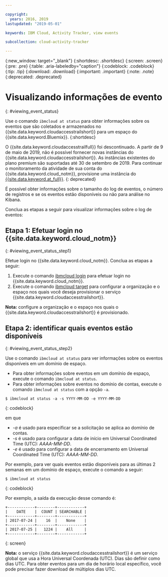 ```yaml
---

copyright:
  years: 2016, 2019
lastupdated: "2019-05-01"

keywords: IBM Cloud, Activity Tracker, view events

subcollection: cloud-activity-tracker

---
```


{:new_window: target="_blank"}
{:shortdesc: .shortdesc}
{:screen: .screen}
{:pre: .pre}
{:table: .aria-labeledby="caption"}
{:codeblock: .codeblock}
{:tip: .tip}
{:download: .download}
{:important: .important}
{:note: .note}
{:deprecated: .deprecated}

# Visualizando informações de evento
{: #viewing_event_status}

Use o comando `ibmcloud at status` para obter informações sobre os eventos que são coletados e armazenados no {{site.data.keyword.cloudaccesstrailshort}} para um espaço do {{site.data.keyword.Bluemix}}.
{:shortdesc}

O {{site.data.keyword.cloudaccesstrailfull}} foi descontinuado. A partir de 9 de maio de 2019, não é possível fornecer novas instâncias do {{site.data.keyword.cloudaccesstrailshort}}. As instâncias existentes do plano premium são suportadas até 30 de setembro de 2019. Para continuar o monitoramento da atividade de sua conta do {{site.data.keyword.cloud_notm}}, provisione uma instância do [{{site.data.keyword.at_full}}](/docs/services/Activity-Tracker-with-LogDNA?topic=logdnaat-getting-started#getting-started).
{: deprecated}


É possível obter informações sobre o tamanho do log de eventos, o número de registros e se os eventos estão disponíveis ou não para análise no Kibana. 

Conclua as etapas a seguir para visualizar informações sobre o log de eventos:

## Etapa 1: Efetuar login no {{site.data.keyword.cloud_notm}}
{: #viewing_event_status_step1}

Efetue login no {{site.data.keyword.cloud_notm}}. Conclua
as etapas a seguir:

1. Execute o comando [ibmcloud login](/docs/cli/reference/ibmcloud?topic=cloud-cli-ibmcloud_cli#ibmcloud_login) para efetuar login no {{site.data.keyword.cloud_notm}}.
2. Execute o comando [ibmcloud target](/docs/cli/reference/ibmcloud?topic=cloud-cli-ibmcloud_cli#ibmcloud_target) para configurar a organização e o espaço nos quais você deseja provisionar o serviço {{site.data.keyword.cloudaccesstrailshort}}.

**Nota:** configure a organização e o espaço nos quais o {{site.data.keyword.cloudaccesstrailshort}} é provisionado.

## Etapa 2: identificar quais eventos estão disponíveis
{: #viewing_event_status_step2}

Use o comando `ibmcloud at status` para ver informações sobre os eventos disponíveis em um domínio de espaço.

* Para obter informações sobre eventos em um domínio de espaço, execute o comando `ibmcloud at status`.
* Para obter informações sobre eventos no domínio de contas, execute o comando `ibmcloud at status` com a opção `-a`.

```
$ ibmcloud at status -a -s YYYY-MM-DD -e YYYY-MM-DD 
```
{: codeblock}
    
em que
    
* *-a* é usado para especificar se a solicitação se aplica ao domínio de contas.
* *-s* é usado para configurar a data de início em Universal Coordinated Time (UTC): *AAAA-MM-DD*.
* *-e* é usado para configurar a data de encerramento em Universal Coordinated Time (UTC): *AAAA-MM-DD*.

Por exemplo, para ver quais eventos estão disponíveis para as últimas 2 semanas em um domínio de espaço, execute o comando a seguir:

```
$ ibmcloud at status
```
{: codeblock}
    
Por exemplo, a saída da execução desse comando é:
    
```
+------------+--------+------------+
|    DATE    |  COUNT | SEARCHABLE |
+------------+--------+------------+
| 2017-07-24 |    16  |    None    |
+------------+--------+------------+
| 2017-07-25 |   1224 |    All     |
+------------+--------+------------+
```
{: screen}

**Nota:** o serviço {{site.data.keyword.cloudaccesstrailshort}} é um serviço global que usa a Hora Universal Coordenada (UTC). Dias são definir como dias UTC. Para obter eventos para um dia de horário local específico, você pode precisar fazer download de múltiplos dias UTC.
	














